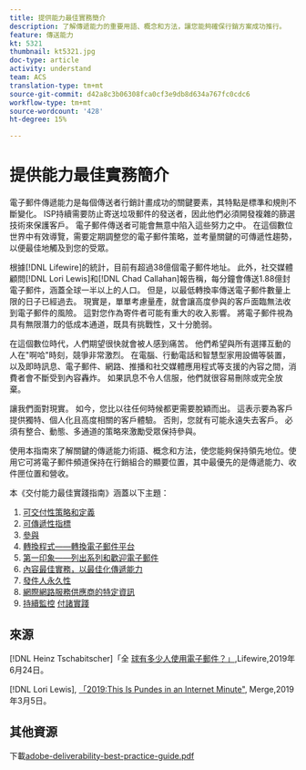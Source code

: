 ```yaml
---
title: 提供能力最佳實務簡介
description: 了解傳遞能力的重要用語、概念和方法，讓您能夠確保行銷方案成功推行。
feature: 傳送能力
kt: 5321
thumbnail: kt5321.jpg
doc-type: article
activity: understand
team: ACS
translation-type: tm+mt
source-git-commit: d42a8c3b06308fca0cf3e9db8d634a767fc0cdc6
workflow-type: tm+mt
source-wordcount: '428'
ht-degree: 15%

---
```



# 提供能力最佳實務簡介

電子郵件傳遞能力是每個傳送者行銷計畫成功的關鍵要素，其特點是標準和規則不斷變化。 ISP持續需要防止寄送垃圾郵件的發送者，因此他們必須開發複雜的篩選技術來保護客戶。 電子郵件傳送者可能會無意中陷入這些努力之中。 在這個數位世界中有效導覽，需要定期調整您的電子郵件策略，並考量關鍵的可傳遞性趨勢，以便最佳地觸及到您的受眾。

根據[!DNL Lifewire]的統計，目前有超過38億個電子郵件地址。 此外，社交媒體顧問[!DNL Lori Lewis]和[!DNL Chad Callahan]報告稱，每分鐘會傳送1.88億封電子郵件，涵蓋全球一半以上的人口。 但是，以最低轉換率傳送電子郵件數量上限的日子已經過去。 現實是，單單考慮量產，就會讓高度參與的客戶面臨無法收到電子郵件的風險。 這對您作為寄件者可能有重大的收入影響。 將電子郵件視為具有無限潛力的低成本通道，既具有挑戰性，又十分脆弱。

在這個數位時代，人們期望很快就會被人感到痛苦。 他們希望與所有選擇互動的人在&quot;啊哈&quot;時刻，競爭非常激烈。 在電腦、行動電話和智慧型家用設備等裝置，以及即時訊息、電子郵件、網路、推播和社交媒體應用程式等支援的內容之間，消費者會不斷受到內容轟炸。 如果訊息不令人信服，他們就很容易刪除或完全放棄。

讓我們面對現實。 如今，您比以往任何時候都更需要脫穎而出。 這表示要為客戶提供獨特、個人化且高度相關的客戶體驗。 否則，您就有可能永遠失去客戶。 必須有整合、動態、多通道的策略來激勵受眾保持參與。

使用本指南來了解關鍵的傳遞能力術語、概念和方法，使您能夠保持領先地位。使用它可將電子郵件頻道保持在行銷組合的顯要位置，其中最優先的是傳遞能力、收件匣位置和營收。

本《交付能力最佳實踐指南》涵蓋以下主題：

1. [可交付性策略和定義](/help/deliverability-strategy-and-definition.md)
2. [可傳遞性指標](/help/metrics/metrics-overview.md)
3. [參與](/help/engagement.md)
4. [轉換程式——轉換電子郵件平台](/help/transition-process/switching-email-platforms.md)
5. [第一印象——列出系列和歡迎電子郵件](/help/first-impressions/address-collection-and-list-growth.md)
6. [內容最佳實務，以最佳化傳遞能力](/help/content-best-practices-for-optimal-delivery.md)
7. [發件人永久性](/help/sender-permanence.md)
8. [網際網路服務供應商的特定資訊](/help/internet-service-provider-specifics/overview.md)
9. [持續監控](/help/ongoing-monitoring.md)
   [付諸實踐](/help/putting-it-in-practice.md)

## 來源

[!DNL Heinz Tschabitscher]「全 [球有多少人使用電子郵件？」](https://www.lifewire.com/how-many-email-users-are-there-1171213),Lifewire,2019年6月24日。

[!DNL Lori Lewis],  [「2019:This Is Pundes in an Internet Minute&quot;](https://www.allaccess.com/merge/archive/29580/2019-this-is-what-happens-in-an-internet-minute), Merge,2019年3月5日。

## 其他資源

下載[adobe-deliverability-best-practice-guide.pdf](/help/assets/adobe-deliverability-best-practice-guide.pdf)
